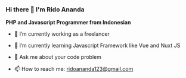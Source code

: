 ### Hi there 👋 I'm Rido Ananda


**PHP and Javascript Programmer from Indonesian**



- 🔭 I’m currently working as a freelancer
- 🌱 I’m currently learning Javascript Framework like Vue and Nuxt JS

- 💬 Ask me about your code problem
- 📫 How to reach me: [ridoananda123@gmail.com](mailto:ridoananda123@gmail.com)



